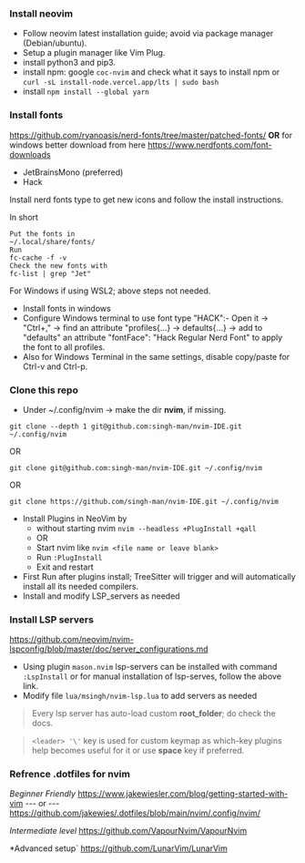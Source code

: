 ### Install neovim
- Follow neovim latest installation guide; avoid via package manager (Debian/ubuntu).
- Setup a plugin manager like Vim Plug.
- install python3 and pip3.
- install npm: google `coc-nvim` and check what it says to install npm or `curl -sL install-node.vercel.app/lts | sudo bash`
- install `npm install --global yarn`

### Install fonts
https://github.com/ryanoasis/nerd-fonts/tree/master/patched-fonts/ **OR** for windows better download from here https://www.nerdfonts.com/font-downloads
- JetBrainsMono (preferred)
- Hack

Install nerd fonts type to get new icons and follow the install instructions.

In short
```
Put the fonts in
~/.local/share/fonts/
Run
fc-cache -f -v
Check the new fonts with 
fc-list | grep "Jet"
```
For Windows if using WSL2; above steps not needed.
- Install fonts in windows
- Configure Windows terminal to use font type "HACK":- Open it -> "Ctrl+," -> find an attribute "profiles{...} -> defaults{...} -> add to "defaults" an attribute "fontFace": "Hack Regular Nerd Font" to apply the font to all profiles.
- Also for Windows Terminal in the same settings, disable copy/paste for Ctrl-v and Ctrl-p.

### Clone this repo
- Under ~/.config/nvim -> make the dir **nvim**, if missing.

```git clone --depth 1 git@github.com:singh-man/nvim-IDE.git ~/.config/nvim```

OR

```git clone git@github.com:singh-man/nvim-IDE.git ~/.config/nvim```

OR

```git clone https://github.com/singh-man/nvim-IDE.git ~/.config/nvim```

- Install Plugins in NeoVim by
  - without starting nvim `nvim --headless +PlugInstall +qall` 
  - OR
  - Start nvim like `nvim <file name or leave blank>`
  - Run `:PlugInstall`
  - Exit and restart
- First Run after plugins install; TreeSitter will trigger and will automatically install all its needed compilers.
- Install and modify LSP_servers as needed

### Install LSP servers
https://github.com/neovim/nvim-lspconfig/blob/master/doc/server_configurations.md
- Using plugin `mason.nvim` lsp-servers can be installed with command `:LspInstall` or for manual installation of lsp-serves, follow the above link.
- Modify file `lua/msingh/nvim-lsp.lua` to add servers as needed

> Every lsp server has auto-load custom **root_folder**; do check the docs.

> ```<leader> '\'``` key is used for custom keymap as which-key plugins help becomes useful for it or use **space** key if preferred.


### Refrence .dotfiles for nvim

*Beginner Friendly*
https://www.jakewiesler.com/blog/getting-started-with-vim --- or --- https://github.com/jakewies/.dotfiles/blob/main/nvim/.config/nvim/

*Intermediate level*
https://github.com/VapourNvim/VapourNvim

*Advanced setup`
https://github.com/LunarVim/LunarVim
